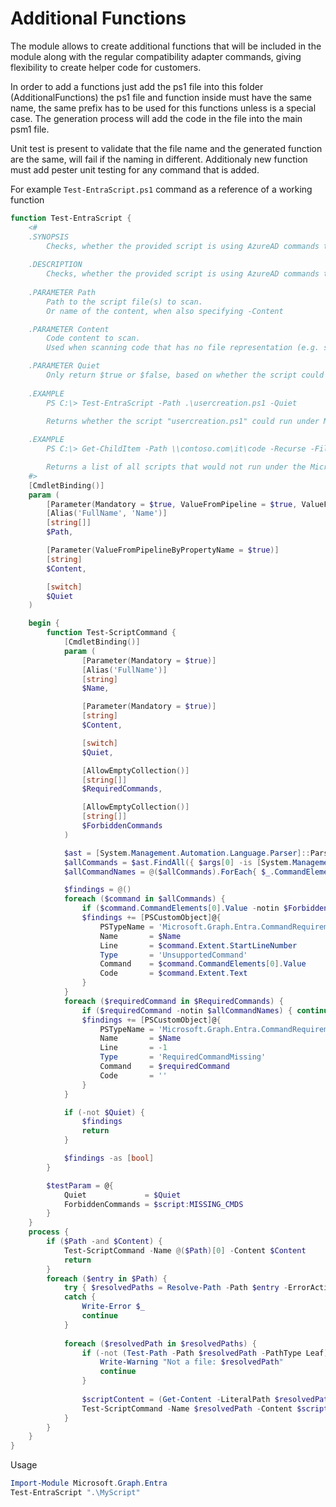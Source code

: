 # Additional Functions

The module allows to create additional functions that will be included in the module along with the regular compatibility adapter commands, giving flexibility to create helper code for customers.

In order to add a functions just add the ps1 file into this folder (AdditionalFunctions) the ps1 file and function inside must have the same name, the same prefix has to be used for this functions unless is a special case. The generation process will add the code in the file into the main psm1 file.

Unit test is present to validate that the file name and the generated function are the same, will fail if the naming in different. Additionaly new function must add pester unit testing for any command that is added.

For example `Test-EntraScript.ps1` command as a reference of a working function

```PowerShell
function Test-EntraScript {
    <#
    .SYNOPSIS
        Checks, whether the provided script is using AzureAD commands that are not supported by Microsoft.Graph.Entra.
    
    .DESCRIPTION
        Checks, whether the provided script is using AzureAD commands that are not supported by Microsoft.Graph.Entra.
    
    .PARAMETER Path
        Path to the script file(s) to scan.
        Or name of the content, when also specifying -Content

    .PARAMETER Content
        Code content to scan.
        Used when scanning code that has no file representation (e.g. straight from a repository).

    .PARAMETER Quiet
        Only return $true or $false, based on whether the script could run under Microsoft.Graph.Entra ($true) or not ($false)
    
    .EXAMPLE
        PS C:\> Test-EntraScript -Path .\usercreation.ps1 -Quiet
        
        Returns whether the script "usercreation.ps1" could run under Microsoft.Graph.Entra

    .EXAMPLE
        PS C:\> Get-ChildItem -Path \\contoso.com\it\code -Recurse -Filter *.ps1 | Test-EntraScript

        Returns a list of all scripts that would not run under the Microsoft.Graph.Entra module, listing each issue with line and code.
    #>
    [CmdletBinding()]
    param (
        [Parameter(Mandatory = $true, ValueFromPipeline = $true, ValueFromPipelineByPropertyName = $true)]
        [Alias('FullName', 'Name')]
        [string[]]
        $Path,

        [Parameter(ValueFromPipelineByPropertyName = $true)]
        [string]
        $Content,

        [switch]
        $Quiet
    )

    begin {
        function Test-ScriptCommand {
            [CmdletBinding()]
            param (
                [Parameter(Mandatory = $true)]
                [Alias('FullName')]
                [string]
                $Name,

                [Parameter(Mandatory = $true)]
                [string]
                $Content,

                [switch]
                $Quiet,

                [AllowEmptyCollection()]
                [string[]]
                $RequiredCommands,

                [AllowEmptyCollection()]
                [string[]]
                $ForbiddenCommands
            )

            $ast = [System.Management.Automation.Language.Parser]::ParseInput($Content, [ref]$null, [ref]$null)
            $allCommands = $ast.FindAll({ $args[0] -is [System.Management.Automation.Language.CommandAst] }, $true)
            $allCommandNames = @($allCommands).ForEach{ $_.CommandElements[0].Value }

            $findings = @()
            foreach ($command in $allCommands) {
                if ($command.CommandElements[0].Value -notin $ForbiddenCommands) { continue }
                $findings += [PSCustomObject]@{
                    PSTypeName = 'Microsoft.Graph.Entra.CommandRequirement'
                    Name       = $Name
                    Line       = $command.Extent.StartLineNumber
                    Type       = 'UnsupportedCommand'
                    Command    = $command.CommandElements[0].Value
                    Code       = $command.Extent.Text
                }
            }
            foreach ($requiredCommand in $RequiredCommands) {
                if ($requiredCommand -notin $allCommandNames) { continue }
                $findings += [PSCustomObject]@{
                    PSTypeName = 'Microsoft.Graph.Entra.CommandRequirement'
                    Name       = $Name
                    Line       = -1
                    Type       = 'RequiredCommandMissing'
                    Command    = $requiredCommand
                    Code       = ''
                }
            }

            if (-not $Quiet) {
                $findings
                return
            }

            $findings -as [bool]
        }

        $testParam = @{
            Quiet             = $Quiet
            ForbiddenCommands = $script:MISSING_CMDS
        }
    }
    process {
        if ($Path -and $Content) {
            Test-ScriptCommand -Name @($Path)[0] -Content $Content
            return
        }
        foreach ($entry in $Path) {
            try { $resolvedPaths = Resolve-Path -Path $entry -ErrorAction Stop }
            catch {
                Write-Error $_
                continue
            }
    
            foreach ($resolvedPath in $resolvedPaths) {
                if (-not (Test-Path -Path $resolvedPath -PathType Leaf)) {
                    Write-Warning "Not a file: $resolvedPath"
                    continue
                }
    
                $scriptContent = (Get-Content -LiteralPath $resolvedPath) -join ""
                Test-ScriptCommand -Name $resolvedPath -Content $scriptContent @testParam
            }
        }
    }
}
```

Usage

```PowerShell
Import-Module Microsoft.Graph.Entra
Test-EntraScript ".\MyScript"
```


